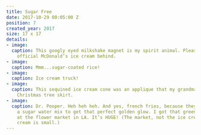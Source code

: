 ```yaml
---
title: Sugar Free
date: 2017-10-29 00:05:00 Z
position: 7
created_year: 2017
size: 17 x 17
details:
- image: 
  caption: This googly eyed milkshake magnet is my spirit animal. Please note the
    official McDonald’s ice cream behind.
- image: 
  caption: Mmm...sugar-coated rice!
- image: 
  caption: Ice cream truck!
- image: 
  caption: This sequined ice cream cone was an applique that my grandma made for her
    Christmas tree skirt.
- image: 
  caption: Dr. Pooper. Heh heh heh. And yes, french fries, because they dip them in
    a sugar water mix to get that perfect golden glow. I got that green ice cream
    at the flower market in LA. It’s HUGE! (The market, not the ice cream. The ice
    cream is small.)
---
```



